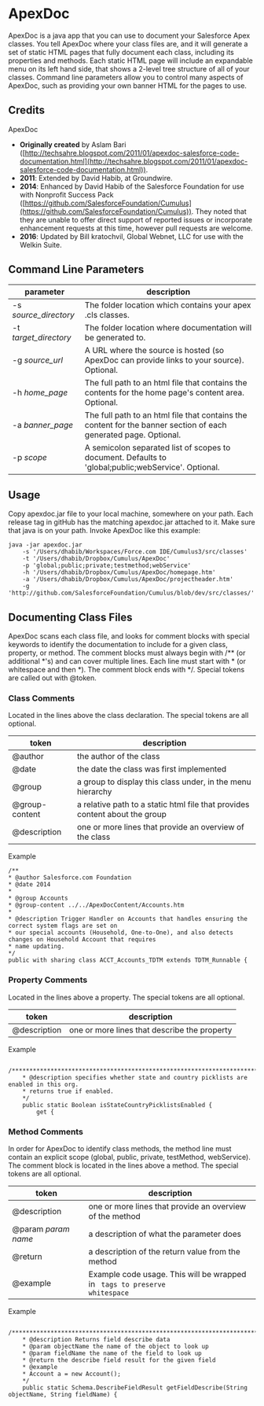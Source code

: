 ApexDoc
=======

ApexDoc is a java app that you can use to document your Salesforce Apex classes.  You tell ApexDoc where your class files are, and it will generate a set of static HTML pages that fully document each class, including its properties and methods.  Each static HTML page will include an expandable menu on its left hand side, that shows a 2-level tree structure of all of your classes.  Command line parameters allow you to control many aspects of ApexDoc, such as providing your own banner HTML for the pages to use.

## Credits
ApexDoc 


- **Originally created** by Aslam Bari ([http://techsahre.blogspot.com/2011/01/apexdoc-salesforce-code-documentation.html](http://techsahre.blogspot.com/2011/01/apexdoc-salesforce-code-documentation.html)).  
- **2011**: Extended by David Habib, at Groundwire.  
- **2014**: Enhanced by David Habib of the Salesforce Foundation for use with Nonprofit Success Pack ([https://github.com/SalesforceFoundation/Cumulus](https://github.com/SalesforceFoundation/Cumulus)). They noted that they are unable to offer direct support of reported issues or incorporate enhancement requests at this time, however pull requests are welcome.
- **2016**: Updated by Bill kratochvil, Global Webnet, LLC for use with the Welkin Suite.
 

## Command Line Parameters
| parameter | description |
|-------------------------- | ---------------------|
| -s *source_directory* | The folder location which contains your apex .cls classes.|
| -t *target_directory* | The folder location where documentation will be generated to.|
| -g *source_url* | A URL where the source is hosted (so ApexDoc can provide links to your source). Optional.|
| -h *home_page* | The full path to an html file that contains the contents for the home page's content area. Optional.|
| -a *banner_page* | The full path to an html file that contains the content for the banner section of each generated page. Optional.|
| -p *scope* | A semicolon separated list of scopes to document.  Defaults to 'global;public;webService'. Optional.|

## Usage
Copy apexdoc.jar file to your local machine, somewhere on your path.  Each release tag in gitHub has the matching apexdoc.jar attached to it.  Make sure that java is on your path.  Invoke ApexDoc like this example:
```
java -jar apexdoc.jar
    -s '/Users/dhabib/Workspaces/Force.com IDE/Cumulus3/src/classes'
    -t '/Users/dhabib/Dropbox/Cumulus/ApexDoc'
    -p 'global;public;private;testmethod;webService'
    -h '/Users/dhabib/Dropbox/Cumulus/ApexDoc/homepage.htm'
    -a '/Users/dhabib/Dropbox/Cumulus/ApexDoc/projectheader.htm'
    -g 'http://github.com/SalesforceFoundation/Cumulus/blob/dev/src/classes/'
```

## Documenting Class Files
ApexDoc scans each class file, and looks for comment blocks with special keywords to identify the documentation to include for a given class, property, or method.  The comment blocks must always begin with /** (or additional *'s) and can cover multiple lines.  Each line must start with * (or whitespace and then *).  The comment block ends with */.  Special tokens are called out with @token.
### Class Comments
Located in the lines above the class declaration.  The special tokens are all optional.

| token | description |
|-------|-------------|
| @author | the author of the class |
| @date | the date the class was first implemented |
| @group | a group to display this class under, in the menu hierarchy|
| @group-content | a relative path to a static html file that provides content about the group|
| @description | one or more lines that provide an overview of the class|

Example
```
/**
* @author Salesforce.com Foundation
* @date 2014
*
* @group Accounts
* @group-content ../../ApexDocContent/Accounts.htm
*
* @description Trigger Handler on Accounts that handles ensuring the correct system flags are set on
* our special accounts (Household, One-to-One), and also detects changes on Household Account that requires
* name updating.
*/
public with sharing class ACCT_Accounts_TDTM extends TDTM_Runnable {
```

### Property Comments
Located in the lines above a property.  The special tokens are all optional.

| token | description |
|-------|-------------|
| @description | one or more lines that describe the property|

Example
```
    /*******************************************************************************************************
    * @description specifies whether state and country picklists are enabled in this org.
    * returns true if enabled.
    */
    public static Boolean isStateCountryPicklistsEnabled {
        get {
```

### Method Comments
In order for ApexDoc to identify class methods, the method line must contain an explicit scope (global, public, private, testMethod, webService).  The comment block is located in the lines above a method.  The special tokens are all optional.

| token | description |
|-------|-------------|
| @description | one or more lines that provide an overview of the method|
| @param *param name* | a description of what the parameter does|
| @return | a description of the return value from the method|
| @example | Example code usage. This will be wrapped in <code> tags to preserve whitespace|
Example
```
    /*******************************************************************************************************
    * @description Returns field describe data
    * @param objectName the name of the object to look up
    * @param fieldName the name of the field to look up
    * @return the describe field result for the given field
    * @example
    * Account a = new Account();
    */
    public static Schema.DescribeFieldResult getFieldDescribe(String objectName, String fieldName) {
```
